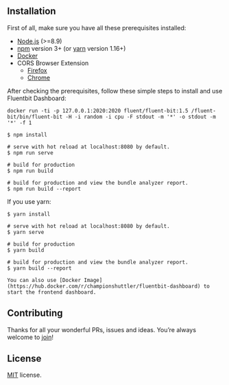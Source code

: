 
## Installation

First of all, make sure you have all these  prerequisites installed:
* [Node.js](https://nodejs.org/en/) (>=8.9)
* [npm](https://www.npmjs.com/get-npm) version 3+ (or [yarn](https://yarnpkg.com/lang/en/docs/install/#mac-stable) version 1.16+)
* [Docker](https://docker.com)
* CORS Browser Extension
	* [Firefox](https://addons.mozilla.org/en-US/firefox/addon/cross-domain-cors/)
	* [Chrome](https://chrome.google.com/webstore/detail/cross-domain-cors/mjhpgnbimicffchbodmgfnemoghjakai/related)
	



After checking the prerequisites, follow these simple steps to install and use Fluentbit Dashboard:

```
docker run -ti -p 127.0.0.1:2020:2020 fluent/fluent-bit:1.5 /fluent-bit/bin/fluent-bit -H -i random -i cpu -F stdout -m '*' -o stdout -m '*' -f 1
```

```
$ npm install

# serve with hot reload at localhost:8080 by default.
$ npm run serve

# build for production
$ npm run build

# build for production and view the bundle analyzer report.
$ npm run build --report
```

If you use yarn:
```
$ yarn install

# serve with hot reload at localhost:8080 by default.
$ yarn serve

# build for production
$ yarn build

# build for production and view the bundle analyzer report.
$ yarn build --report
```

```
You can also use [Docker Image](https://hub.docker.com/r/championshuttler/fluentbit-dashboard) to start the frontend dashboard.
```

## Contributing
Thanks for all your wonderful PRs, issues and ideas. You’re always welcome to [join](https://github.com/championshuttler/fluentbit-dashboard/blob/master/.github/CONTRIBUTING.md)!

## License
[MIT](https://github.com/epicmaxco/vuestic-admin/blob/master/LICENSE) license.
